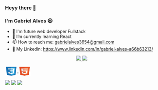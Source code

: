 ### Heyy there 👋 
### I'm Gabriel Alves 😃

- 🔭 I'm future web developer Fullstack
- 🌱 I’m currently learning  React
- 📫 How to reach me: gabrielalves3654@gmail.com 
- 📍 My Linkedin: https://www.linkedin.com/in/gabriel-alves-a66b63213/ 
<div align="center">
  <a href="https://github.com/gaalvesj">
  <img height="180em" src="https://github-readme-stats.vercel.app/api?username=gaalvesj&show_icons=true&theme=light&include_all_commits=true&count_private=true"/>
  <img height="180em" src="https://github-readme-stats.vercel.app/api/top-langs/?username=gaalvesj&layout=compact&langs_count=7&theme=dark"/>
</div>

<div style="display: inline_block"><br>
<img align="center" alt="Alves-CSS" height="30" width="40" src="https://raw.githubusercontent.com/devicons/devicon/master/icons/css3/css3-original.svg">
<img align="center" alt="Alves-HTML" height="30" width="40" src="https://raw.githubusercontent.com/devicons/devicon/master/icons/html5/html5-original.svg">
</div>

  <a href="https://www.instagram.com/gaalvesj/" target="_blank"><img src="https://img.shields.io/badge/-Instagram-%23E4405F?style=for-the-badge&logo=instagram&logoColor=white" target="_blank"></a>
  <a href = "mailto:gabrielalves3654@gmail.com"><img src="https://img.shields.io/badge/-Gmail-%23333?style=for-the-badge&logo=gmail&logoColor=white" target="_blank"></a>
  <a href="https://www.linkedin.com/in/gabriel-alves-a66b63213/" target="_blank"><img src="https://img.shields.io/badge/-LinkedIn-%230077B5?style=for-the-badge&logo=linkedin&logoColor=white" target="_blank"></a> 
</div>

